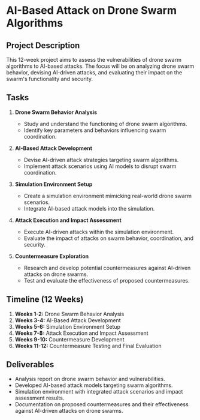 # AI-Based Attack on Drone Swarm Algorithms

## Project Description
This 12-week project aims to assess the vulnerabilities of drone swarm algorithms to AI-based attacks. The focus will be on analyzing drone swarm behavior, devising AI-driven attacks, and evaluating their impact on the swarm's functionality and security.

## Tasks
1. **Drone Swarm Behavior Analysis**
   - Study and understand the functioning of drone swarm algorithms.
   - Identify key parameters and behaviors influencing swarm coordination.

2. **AI-Based Attack Development**
   - Devise AI-driven attack strategies targeting swarm algorithms.
   - Implement attack scenarios using AI models to disrupt swarm coordination.

3. **Simulation Environment Setup**
   - Create a simulation environment mimicking real-world drone swarm scenarios.
   - Integrate AI-based attack models into the simulation.

4. **Attack Execution and Impact Assessment**
   - Execute AI-driven attacks within the simulation environment.
   - Evaluate the impact of attacks on swarm behavior, coordination, and security.

5. **Countermeasure Exploration**
   - Research and develop potential countermeasures against AI-driven attacks on drone swarms.
   - Test and evaluate the effectiveness of proposed countermeasures.

## Timeline (12 Weeks)
1. **Weeks 1-2:** Drone Swarm Behavior Analysis
2. **Weeks 3-4:** AI-Based Attack Development
3. **Weeks 5-6:** Simulation Environment Setup
4. **Weeks 7-8:** Attack Execution and Impact Assessment
5. **Weeks 9-10:** Countermeasure Development
6. **Weeks 11-12:** Countermeasure Testing and Final Evaluation

## Deliverables
- Analysis report on drone swarm behavior and vulnerabilities.
- Developed AI-based attack models targeting swarm algorithms.
- Simulation environment with integrated attack scenarios and impact assessment results.
- Documentation on proposed countermeasures and their effectiveness against AI-driven attacks on drone swarms.
